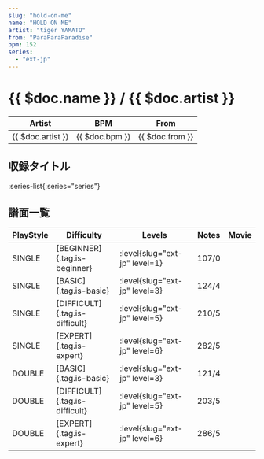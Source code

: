 ```yaml
---
slug: "hold-on-me"
name: "HOLD ON ME"
artist: "tiger YAMATO"
from: "ParaParaParadise"
bpm: 152
series:
  - "ext-jp"
---
```


# {{ $doc.name }} / {{ $doc.artist }}

|Artist|BPM|From|
|------|---|----|
|{{ $doc.artist }}|{{ $doc.bpm }}|{{ $doc.from }}|

## 収録タイトル

:series-list{:series="series"}

## 譜面一覧

|PlayStyle|Difficulty|Levels|Notes|Movie|
|---------|----------|------|-----|-----|
|SINGLE|[BEGINNER]{.tag.is-beginner}|<div class="field is-grouped is-grouped-multiline"> :level{slug="ext-jp" level=1}</div>|107/0||
|SINGLE|[BASIC]{.tag.is-basic}|<div class="field is-grouped is-grouped-multiline"> :level{slug="ext-jp" level=3}</div>|124/4||
|SINGLE|[DIFFICULT]{.tag.is-difficult}|<div class="field is-grouped is-grouped-multiline"> :level{slug="ext-jp" level=5}</div>|210/5||
|SINGLE|[EXPERT]{.tag.is-expert}|<div class="field is-grouped is-grouped-multiline"> :level{slug="ext-jp" level=6}</div>|282/5||
|DOUBLE|[BASIC]{.tag.is-basic}|<div class="field is-grouped is-grouped-multiline"> :level{slug="ext-jp" level=3}</div>|121/4||
|DOUBLE|[DIFFICULT]{.tag.is-difficult}|<div class="field is-grouped is-grouped-multiline"> :level{slug="ext-jp" level=5}</div>|203/5||
|DOUBLE|[EXPERT]{.tag.is-expert}|<div class="field is-grouped is-grouped-multiline"> :level{slug="ext-jp" level=6}</div>|286/5||
